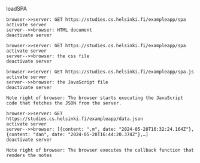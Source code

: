 loadSPA

    browser->>server: GET https://studies.cs.helsinki.fi/exampleapp/spa
    activate server
    server-->>browser: HTML document
    deactivate server

    browser->>server: GET https://studies.cs.helsinki.fi/exampleapp/spa
    activate server
    server-->>browser: the css file
    deactivate server

    browser->>server: GET https://studies.cs.helsinki.fi/exampleapp/spa.js
    activate server
    server-->>browser: the JavaScript file
    deactivate server

    Note right of browser: The browser starts executing the JavaScript code that fetches the JSON from the server.

    browser->>server: GET https://studies.cs.helsinki.fi/exampleapp/data.json
    activate server
    server-->>browser: [{content: ",m", date: "2024-05-28T16:32:24.164Z"}, {content: "dan", date: "2024-05-28T16:44:20.374Z"},…]
    deactivate server

    Note right of browser: The browser executes the callback function that renders the notes






